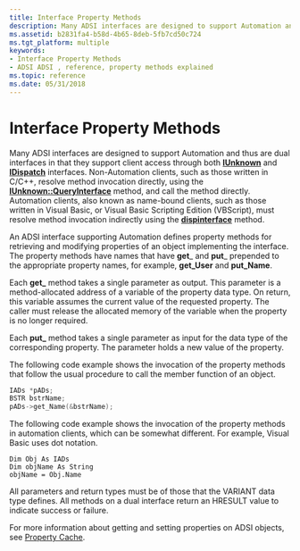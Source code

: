 ```yaml
---
title: Interface Property Methods
description: Many ADSI interfaces are designed to support Automation and thus are dual interfaces in that they support client access through both IUnknown and IDispatch interfaces.
ms.assetid: b2831fa4-b58d-4b65-8deb-5fb7cd50c724
ms.tgt_platform: multiple
keywords:
- Interface Property Methods
- ADSI ADSI , reference, property methods explained
ms.topic: reference
ms.date: 05/31/2018
---
```


# Interface Property Methods

Many ADSI interfaces are designed to support Automation and thus are dual interfaces in that they support client access through both [**IUnknown**](/windows/win32/api/unknwn/nn-unknwn-iunknown) and [**IDispatch**](/windows/win32/api/oaidl/nn-oaidl-idispatch) interfaces. Non-Automation clients, such as those written in C/C++, resolve method invocation directly, using the [**IUnknown::QueryInterface**](/windows/win32/api/unknwn/nf-unknwn-iunknown-queryinterface(q)) method, and call the method directly. Automation clients, also known as name-bound clients, such as those written in Visual Basic, or Visual Basic Scripting Edition (VBScript), must resolve method invocation indirectly using the [**dispinterface**](/previous-versions/windows/desktop/automat/dispinterface) method.

An ADSI interface supporting Automation defines property methods for retrieving and modifying properties of an object implementing the interface. The property methods have names that have **get**\_ and **put**\_ prepended to the appropriate property names, for example, **get\_User** and **put\_Name**.

Each **get\_** method takes a single parameter as output. This parameter is a method-allocated address of a variable of the property data type. On return, this variable assumes the current value of the requested property. The caller must release the allocated memory of the variable when the property is no longer required.

Each **put\_** method takes a single parameter as input for the data type of the corresponding property. The parameter holds a new value of the property.

The following code example shows the invocation of the property methods that follow the usual procedure to call the member function of an object.


```C++
IADs *pADs;
BSTR bstrName;
pADs->get_Name(&bstrName);
```



The following code example shows the invocation of the property methods in automation clients, which can be somewhat different. For example, Visual Basic uses dot notation.


```VB
Dim Obj As IADs
Dim objName As String
objName = Obj.Name
```



All parameters and return types must be of those that the VARIANT data type defines. All methods on a dual interface return an HRESULT value to indicate success or failure.

For more information about getting and setting properties on ADSI objects, see [Property Cache](property-cache-interfaces.md).

 

 